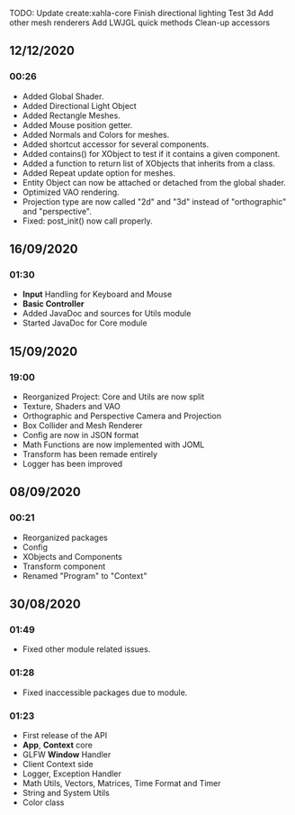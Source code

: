 TODO:
Update create:xahla-core
Finish directional lighting
Test 3d
Add other mesh renderers
Add LWJGL quick methods
Clean-up accessors

## 12/12/2020
### 00:26
- Added Global Shader.
- Added Directional Light Object
- Added Rectangle Meshes.
- Added Mouse position getter.
- Added Normals and Colors for meshes.
- Added shortcut accessor for several components.
- Added contains() for XObject to test if it contains a given component.
- Added a function to return list of XObjects that inherits from a class.
- Added Repeat update option for meshes.
- Entity Object can now be attached or detached from the global shader.
- Optimized VAO rendering.
- Projection type are now called "2d" and "3d" instead of "orthographic" and "perspective".
- Fixed: post_init() now call properly.

## 16/09/2020
### 01:30
- **Input** Handling for Keyboard and Mouse
- **Basic Controller**
- Added JavaDoc and sources for Utils module
- Started JavaDoc for Core module

## 15/09/2020
### 19:00
- Reorganized Project: Core and Utils are now split
- Texture, Shaders and VAO
- Orthographic and Perspective Camera and Projection
- Box Collider and Mesh Renderer
- Config are now in JSON format
- Math Functions are now implemented with JOML
- Transform has been remade entirely
- Logger has been improved

## 08/09/2020
### 00:21
- Reorganized packages
- Config
- XObjects and Components
- Transform component
- Renamed "Program" to "Context"

## 30/08/2020
### 01:49
- Fixed other module related issues.

### 01:28
- Fixed inaccessible packages due to module.

### 01:23
- First release of the API
- **App**, **Context** core
- GLFW **Window** Handler
- Client Context side
- Logger, Exception Handler
- Math Utils, Vectors, Matrices, Time Format and Timer
- String and System Utils
- Color class